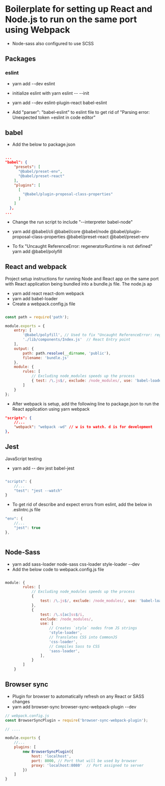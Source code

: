 # Boilerplate for setting up React and Node.js to run on the same port using Webpack
- Node-sass also configured to use SCSS

## Packages

### eslint
- yarn add --dev eslint
- initialize eslint with yarn eslint -- --init
- yarn add --dev eslint-plugin-react babel-eslint

- Add "parser": "babel-eslint" to eslint file to get rid of "Parsing error: Unexpected token =eslint in code editor"


## babel
- Add the below to package.json

```json

...
"babel": {
    "presets": [
      "@babel/preset-env",
      "@babel/preset-react"
    ],
    "plugins": [
      [
        "@babel/plugin-proposal-class-properties"
      ]
    ]
  },
...

```

- Change the run script to include "--interpreter babel-node"

- yarn add @babel/cli @babel/core @babel/node @babel/plugin-proposal-class-properties @babel/preset-react @babel/preset-env

- To fix "Uncaught ReferenceError: regeneratorRuntime is not defined" yarn add @babel/polyfill

## React and webpack

Project setup instructions for running Node and React app on the same port with React application being bundled into a bundle.js file. The node.js ap

- yarn add react react-dom webpack
- yarn add babel-loader
- Create a webpack.config.js file

```javascript

const path = require('path');

module.exports = {
	entry: [
		'@babel/polyfill', // Used to fix "Uncaught ReferenceError: regeneratorRuntime is not defined" error
		'./lib/components/Index.js'  // React Entry point
	],
	output: {
		path: path.resolve(__dirname, 'public'),
		filename: 'bundle.js'
	},
	module: {
		rules: [
			// Excluding node_modules speeds up the process
			{ test: /\.js$/, exclude: /node_modules/, use: 'babel-loader' }
		]
	}
};

```

- After webpack is setup, add the following line to package.json to run the React application using yarn webpack


```json
"scripts": {
	//...
	"webpack": "webpack -wd" // w is to watch. d is for development
},

```

## Jest
JavaScript testing

- yarn add -- dev jest babel-jest

```javascript

"scripts": {
	//...
	"test": "jest --watch"
}

```

- To get rid of describe and expect errors from eslint, add the below in .eslintrc.js file

```javascript
"env": {
	//...
    "jest": true
},
	
```

## Node-Sass

- yarn add sass-loader node-sass css-loader style-loader --dev
- Add the below code to webpack.config.js file

```javascript

module: {
		rules: [
			// Excluding node_modules speeds up the process
			{
				test: /\.js$/, exclude: /node_modules/, use: 'babel-loader'
			},
			{
				test: /\.s[ac]ss$/i,
				exclude: /node_modules/,
				use: [
					// Creates `style` nodes from JS strings
					'style-loader',
					// Translates CSS into CommonJS
					'css-loader',
					// Compiles Sass to CSS
					'sass-loader',
				],
			}
		]
	}

```

## Browser sync
- Plugin for browser to automatically refresh on any React or SASS changes
- yarn add browser-sync browser-sync-webpack-plugin --dev

```javascript
// webpack.config.js
const BrowserSyncPlugin = require('browser-sync-webpack-plugin');

// ....

module.exports {
	//...
	plugins: [
		new BrowserSyncPlugin({
			host: 'localhost',
			port: 8000,	// Port that will be used by browser
			proxy: 'localhost:8080'  // Port assigned to server
		})
	]
}
	

```
